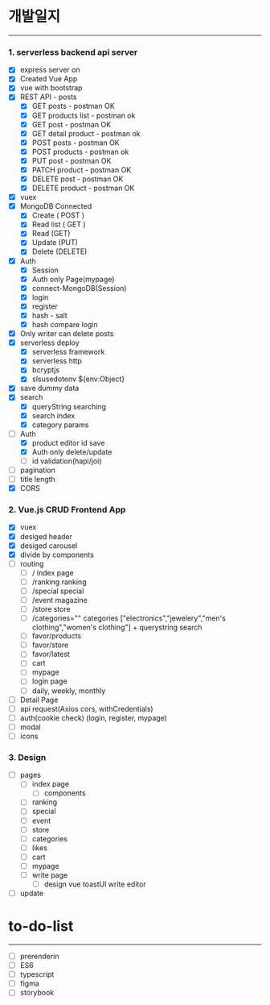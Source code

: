 # 개발일지

---

### 1. serverless backend api server

- [x] express server on
- [x] Created Vue App
- [x] vue with bootstrap
- [x] REST API - posts
  - [x] GET posts - postman OK
  - [x] GET products list - postman ok
  - [x] GET post - postman OK
  - [x] GET detail product - postman ok
  - [x] POST posts - postman OK
  - [x] POST products - postman ok
  - [x] PUT post - postman OK
  - [x] PATCH product - postman OK
  - [x] DELETE post - postman OK
  - [x] DELETE product - postman OK
- [x] vuex
- [x] MongoDB Connected
  - [x] Create ( POST )
  - [x] Read list ( GET )
  - [x] Read (GET)
  - [x] Update (PUT)
  - [x] Delete (DELETE)
- [x] Auth
  - [x] Session
  - [x] Auth only Page(mypage)
  - [x] connect-MongoDB(Session)
  - [x] login
  - [x] register
  - [x] hash - salt
  - [x] hash compare login
- [x] Only writer can delete posts
- [x] serverless deploy
  - [x] serverless framework
  - [x] serverless http
  - [x] bcryptjs
  - [x] slsusedotenv ${env:Object}
- [x] save dummy data
- [x] search
  - [x] queryString searching
  - [x] search index
  - [x] category params
- [ ] Auth
  - [x] product editor id save
  - [x] Auth only delete/update
  - [ ] id validation(hapi/joi)
- [ ] pagination
- [ ] title length
- [x] CORS

### 2. Vue.js CRUD Frontend App

- [x] vuex
- [x] desiged header
- [x] desiged carousel
- [x] divide by components
- [ ] routing
  - [ ] / index page
  - [ ] /ranking ranking
  - [ ] /special special
  - [ ] /event magazine
  - [ ] /store store
  - [ ] /categories="" categories ["electronics","jewelery","men's clothing","women's clothing"] + querystring search
  - [ ] favor/products
  - [ ] favor/store
  - [ ] favor/latest
  - [ ] cart
  - [ ] mypage
  - [ ] login page
  - [ ] daily, weekly, monthly
- [ ] Detail Page
- [ ] api request(Axios cors, withCredentials)
- [ ] auth(cookie check) (login, register, mypage)
- [ ] modal
- [ ] icons

### 3. Design

- [ ] pages
  - [ ] index page
    - [ ] components
  - [ ] ranking
  - [ ] special
  - [ ] event
  - [ ] store
  - [ ] categories
  - [ ] likes
  - [ ] cart
  - [ ] mypage
  - [ ] write page
    - [ ] design vue toastUI write editor
- [ ] update

# to-do-list

---

- [ ] prerenderin
- [ ] ES6
- [ ] typescript
- [ ] figma
- [ ] storybook
